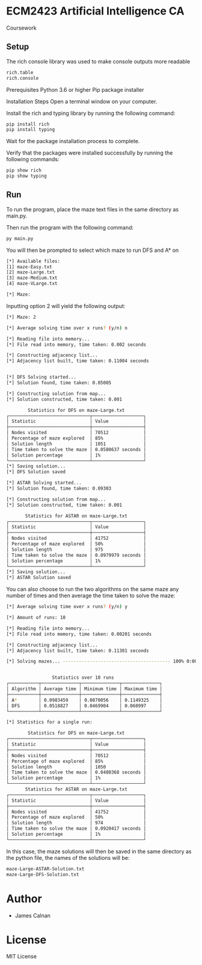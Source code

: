 # ECM2423 Artificial Intelligence CA
 Coursework

## Setup

The rich console library was used to make console outputs more readable
```bash
rich.table
rich.console
```

Prerequisites
Python 3.6 or higher
Pip package installer

Installation Steps
Open a terminal window on your computer.

Install the rich and typing library by running the following command:
```bash
pip install rich
pip install typing
```
Wait for the package installation process to complete.

Verify that the packages were installed successfully by running the following commands:
```bash
pip show rich
pip show typing
```

## Run

To run the program, place the maze text files in the same directory as main.py.

Then run the program with the following command:

```bash
py main.py
```

You will then be prompted to select which maze to run DFS and A* on

```bash
[*] Available files:
[1] maze-Easy.txt
[2] maze-Large.txt
[3] maze-Medium.txt
[4] maze-VLarge.txt

[*] Maze:
```


Inputting option 2 will yield the following output:

```bash
[*] Maze: 2

[*] Average solving time over x runs? (y/n) n

[*] Reading file into memory...
[*] File read into memory, time taken: 0.002 seconds

[*] Constructing adjacency list...
[*] Adjacency list built, time taken: 0.11004 seconds


[*] DFS Solving started...
[*] Solution found, time taken: 0.05005

[*] Constructing solution from map...
[*] Solution constructed, time taken: 0.001

        Statistics for DFS on maze-Large.txt
┌──────────────────────────────┬───────────────────┐
│ Statistic                    │ Value             │
├──────────────────────────────┼───────────────────┤
│ Nodes visited                │ 70512             │
│ Percentage of maze explored  │ 85%               │
│ Solution length              │ 1051              │
│ Time taken to solve the maze │ 0.0580637 seconds │
│ Solution percentage          │ 1%                │
└──────────────────────────────┴───────────────────┘
[*] Saving solution...
[*] DFS Solution saved

[*] ASTAR Solving started...
[*] Solution found, time taken: 0.09303

[*] Constructing solution from map...
[*] Solution constructed, time taken: 0.001

       Statistics for ASTAR on maze-Large.txt
┌──────────────────────────────┬───────────────────┐
│ Statistic                    │ Value             │
├──────────────────────────────┼───────────────────┤
│ Nodes visited                │ 41752             │
│ Percentage of maze explored  │ 50%               │
│ Solution length              │ 975               │
│ Time taken to solve the maze │ 0.0979979 seconds │
│ Solution percentage          │ 1%                │
└──────────────────────────────┴───────────────────┘
[*] Saving solution...
[*] ASTAR Solution saved
```

You can also choose to run the two algorithms on the same maze any number of times and then average the time taken to solve the maze:

```bash
[*] Average solving time over x runs? (y/n) y

[*] Amount of runs: 10

[*] Reading file into memory...
[*] File read into memory, time taken: 0.00201 seconds

[*] Constructing adjacency list...
[*] Adjacency list built, time taken: 0.11301 seconds

[*] Solving mazes... ---------------------------------------- 100% 0:00:00


                 Statistics over 10 runs
┌───────────┬──────────────┬──────────────┬──────────────┐
│ Algorithm │ Average time │ Minimum time │ Maximum time │
├───────────┼──────────────┼──────────────┼──────────────┤
│ A*        │ 0.0983459    │ 0.0870056    │ 0.1149325    │
│ DFS       │ 0.0518827    │ 0.0469904    │ 0.060997     │
└───────────┴──────────────┴──────────────┴──────────────┘

[*] Statistics for a single run:

        Statistics for DFS on maze-Large.txt
┌──────────────────────────────┬───────────────────┐
│ Statistic                    │ Value             │
├──────────────────────────────┼───────────────────┤
│ Nodes visited                │ 70512             │
│ Percentage of maze explored  │ 85%               │
│ Solution length              │ 1050              │
│ Time taken to solve the maze │ 0.0480368 seconds │
│ Solution percentage          │ 1%                │
└──────────────────────────────┴───────────────────┘
       Statistics for ASTAR on maze-Large.txt
┌──────────────────────────────┬───────────────────┐
│ Statistic                    │ Value             │
├──────────────────────────────┼───────────────────┤
│ Nodes visited                │ 41752             │
│ Percentage of maze explored  │ 50%               │
│ Solution length              │ 974               │
│ Time taken to solve the maze │ 0.0920417 seconds │
│ Solution percentage          │ 1%                │
└──────────────────────────────┴───────────────────┘
```



In this case, the maze solutions will then be saved in the same directory as the python file, the names of the solutions will be:

```bash
maze-Large-ASTAR-Solution.txt
maze-Large-DFS-Solution.txt
```

# Author
- James Calnan

# License
MIT License



